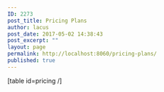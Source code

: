```yaml
---
ID: 2273
post_title: Pricing Plans
author: lacus
post_date: 2017-05-02 14:38:43
post_excerpt: ""
layout: page
permalink: http://localhost:8060/pricing-plans/
published: true
---
```

[table id=pricing /]